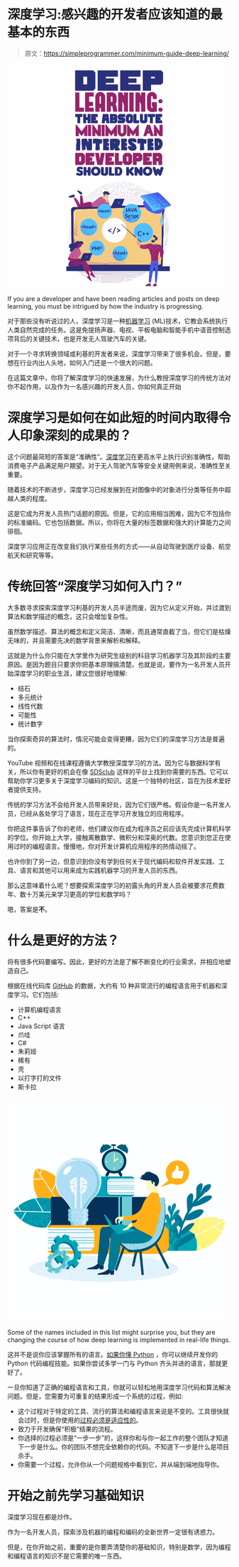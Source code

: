 # 深度学习:感兴趣的开发者应该知道的最基本的东西

> 原文：<https://simpleprogrammer.com/minimum-guide-deep-learning/>

![minimum deep learning](img/03396d717a2590c09ab0a1765b97e9b3.png)

If you are a developer and have been reading articles and posts on deep learning, you must be intrigued by how the industry is progressing.

对于那些没有听说过的人，深度学习是一种[机器学习](https://simpleprogrammer.com/machine-learning-modern-web-developer/) (ML)技术，它教会系统执行人类自然完成的任务。这是免提扬声器、电视、平板电脑和智能手机中语音控制选项背后的关键技术，也是开发无人驾驶汽车的关键。

对于一个寻求转换领域或利基的开发者来说，深度学习带来了很多机会。但是，要想在行业内出人头地，如何入门还是一个很大的问题。

在这篇文章中，你将了解深度学习的快速发展，为什么教授深度学习的传统方法对你不起作用，以及作为一名感兴趣的开发人员，你如何真正开始

# 深度学习是如何在如此短的时间内取得令人印象深刻的成果的？

这个问题最简短的答案是“准确性”。[深度学习](https://builtin.com/artificial-intelligence/deep-learning-applications)在更高水平上执行识别准确性，帮助消费电子产品满足用户期望。对于无人驾驶汽车等安全关键用例来说，准确性至关重要。

随着技术的不断进步，深度学习已经发展到在对图像中的对象进行分类等任务中超越人类的程度。

这是它成为开发人员热门话题的原因。但是，它的应用相当困难，因为它不包括你的标准编码。它也包括数据。所以，你将在大量的标签数据和强大的计算能力之间徘徊。

深度学习应用正在改变我们执行某些任务的方式——从自动驾驶到医疗设备、航空航天和研究等等。

# 传统回答“深度学习如何入门？”

大多数寻求探索深度学习利基的开发人员半途而废，因为它从定义开始，并过渡到算法和数学描述的概念，这只会增加复杂性。

虽然数学描述、算法的概念和定义简洁、清晰，而且通常直截了当，但它们是枯燥无味的，并且需要先决的数学背景来解析和解释。

这就是为什么你只能在大学里作为研究生级别的科目学习机器学习及其阶段的主要原因。是因为题目只要求你把基本原理搞清楚。也就是说，要作为一名开发人员开始深度学习的职业生涯，建议您很好地理解:

*   结石
*   多元统计
*   线性代数
*   可能性
*   统计数字

当你探索奇异的算法时，情况可能会变得更糟，因为它们的深度学习方法是普遍的。

YouTube 视频和在线课程遵循大学教授深度学习的方法。因为它与数据科学有关，所以你有更好的机会在像 [SDSclub](https://sdsclub.com/) 这样的平台上找到你需要的东西。它可以帮助你学习更多关于深度学习编码的知识。这是一个独特的社区，旨在为技术爱好者提供支持。

传统的学习方法不会给开发人员带来好处，因为它们很严格。假设你是一名开发人员，已经从各处学习了语言，现在正在学习开发独立的应用程序。

你把这件事告诉了你的老师，他们建议你在成为程序员之前应该先完成计算机科学的学位。你开始上大学，接触离散数学、微积分和深奥的代数。您意识到您正在使用过时的编程语言。慢慢地，你对开发计算机应用程序的热情动摇了。

也许你到了另一边，但意识到你没有学到任何关于现代编码和软件开发实践、工具、语言和其他可以用来成为实践机器学习的开发人员的东西。

那么这意味着什么呢？想要探索深度学习的初露头角的开发人员会被要求花费数年、数十万美元来学习更高的学位和数学吗？

嗯，答案是**不**。

# 什么是更好的方法？

将有很多代码要编写。因此，更好的方法是了解不断变化的行业需求，并相应地塑造自己。

根据在线代码库 [GitHub](https://github.blog/2019-01-24-the-state-of-the-octoverse-machine-learning/) 的数据，大约有 10 种非常流行的编程语言用于机器和深度学习。它们包括:

*   计算机编程语言
*   C++
*   Java Script 语言
*   爪哇
*   C#
*   朱莉娅
*   稀有
*   壳
*   以打字打的文件
*   斯卡拉

![minimum deep learning](img/4ac4337a5069b1d743295b1b5fadd0dd.png)

Some of the names included in this list might surprise you, but they are changing the course of how deep learning is implemented in real-life things.

这并不是说你应该掌握所有的语言。[如果你懂 Python](https://www.amazon.com/dp/1617294438/makithecompsi-20) ，你可以继续开发你的 Python 代码编程技能。如果你尝试多学一门与 Python 齐头并进的语言，那就更好了。

一旦你知道了正确的编程语言和工具，你就可以轻松地用深度学习代码和算法解决问题。但是，您需要为可重复的结果形成一个系统的过程，例如:

*   这个过程对于特定的工具、流行的算法和编程语言来说是不变的。工具很快就会过时，但是你使用的[过程必须是适应性的](https://www.amazon.com/dp/0262035618/makithecompsi-20)。
*   致力于开发确保“积极”结果的流程。
*   你选择的过程必须是“一步一步”的，这样你和与你一起工作的整个团队才知道下一步是什么。你的团队不想完全依赖你的代码。不知道下一步是什么是项目杀手。
*   你需要一个过程，允许你从一个问题规格中看到它，并从端到端地指导你。

# 开始之前先学习基础知识

深度学习现在都是炒作。

作为一名开发人员，探索涉及机器的编程和编码的全新世界一定很有诱惑力。

但是，在你开始之前，重要的是你要弄清楚你的基础知识，特别是数学，因为编程和编程语言的知识不是它需要的唯一东西。